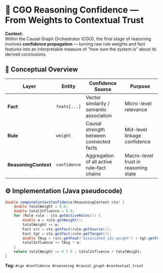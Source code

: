 # 🧮 CGO Reasoning Confidence — From Weights to Contextual Trust
**Context:**  
Within the Causal Graph Orchestrator (CGO), the final stage of reasoning involves **confidence propagation** — turning raw rule weights and fact features into an interpretable measure of “how sure the system is” about its derived conclusions.

## 🧩 Conceptual Overview
| Layer | Entity | Confidence Source | Purpose |
|--------|---------|--------------------|----------|
| **Fact** | `feats[...]` | Vector similarity / semantic association | Micro-level relevance |
| **Rule** | `weight` | Causal strength between connected facts | Mid-level linkage confidence |
| **ReasoningContext** | `confidence` | Aggregation of all active rule–fact chains | Macro-level trust in reasoning state |

## ⚙️ Implementation (Java pseudocode)
```java
double computeContextConfidence(ReasoningContext ctx) {
    double totalWeight = 0.0;
    double totalInfluence = 0.0;
    for (Rule rule : ctx.getActiveRules()) {
        double w = rule.getWeight();
        totalWeight += w;
        Fact src = ctx.getFact(rule.getSource());
        Fact tgt = ctx.getFact(rule.getTarget());
        double fAvg = (src.getFeat("associated_ids_weight") + tgt.getFeat("associated_ids_weight")) / 2.0;
        totalInfluence += fAvg * w;
    }
    return totalWeight == 0 ? 0 : totalInfluence / totalWeight;
}
```

**Tag:** `#cgo #confidence #reasoning #causal_graph #contextual_trust`
